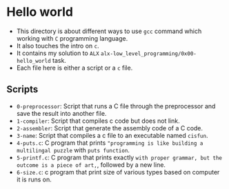 # Hello world

- This directory is about different ways to use `gcc` command which working with `C` programming language.
- It also touches the intro on `c`.
- It contains my solution to `ALX` `alx-low_level_programming/0x00-hello_world` task.
- Each file here is either a script or a `c` file.

## Scripts

- `0-preprocessor`: Script that runs a C file through the preprocessor and save the result into another file.
- `1-compiler`: Script that compiles c code but does not link.
- `2-assembler`: Script that generate the assembly code of a C code.
- `3-name`: Script that compiles a c file to an executable named `cisfun`.
- `4-puts.c`: C program that prints `"programming is like building a multilingal puzzle` with `puts function`.
- `5-printf.c`:  C program that prints exactly `with proper grammar, but the outcome is a piece of art,`, followed by a new line.
- `6-size.c`: c program that print size of various types based on computer it is runs on.
